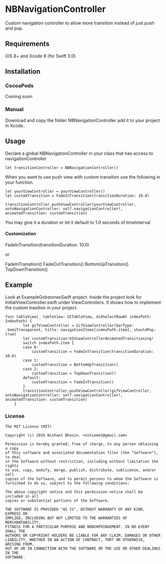 # NBNavigationController
Custom navigation controller to allow more transition instead of just push and pop.

## Requirements

iOS 8+ and Xcode 8 (for Swift 3.0).

## Installation

### CocoaPods

Coming soon 

### Manual

Download and copy the folder NBNavigationController add it to your project in Xcode.

## Usage

Declare a global NBNavigationController in your class that has access to navigationController

```
let transitionController = NBNavigationController()

```

When you want to use push view with custom transition use the following in your function.

```
let yourViewController = yourViewController()
let customTransition = FadeInTransition(transitionDuration: 10.0)

transitionController.pushViewController(yourViewController, ontoNavigationController: self.navigationController!, animatedTransition: customTransition)
```

You may give it a duration or let it default to 1.0 seconds of timeInterval

#### Customization 

FadeInTransition(transitionDuration: 10.0)

or

FadeInTransition()
FadeOutTransition()
BottomUpTransition()
TopDownTransition()

## Example

Look at ExampleGobstonesSwift project. Inside the project look for InitialViewController.swift under ViewControllers. It shows how to implement the custom trasition in your project. 

```
func tableView(_ tableView: UITableView, didSelectRowAt indexPath: IndexPath) {
        let gifViewController = GifViewController(barType: .SemiTransparent, title: navigationItems[indexPath.item], shouldPop: true)
        let customTransition:UIViewControllerAnimatedTransitioning!
        switch indexPath.item {
        case 0:
            customTransition = FadeInTransition(transitionDuration: 10.0)
        case 1:
            customTransition = BottomUpTransition()
        case 2:
            customTransition = TopDownTransition()
        default:
            customTransition = FadeInTransition()
        }
        transitionController.pushViewController(gifViewController, ontoNavigationController: self.navigationController!, animatedTransition: customTransition)
    }

```

### License
```
The MIT License (MIT)

Copyright (c) 2016 Nishant Bhasin. <nikieme3@gmail.com>

Permission is hereby granted, free of charge, to any person obtaining a copy
of this software and associated documentation files (the "Software"), to deal
in the Software without restriction, including without limitation the rights
to use, copy, modify, merge, publish, distribute, sublicense, and/or sell
copies of the Software, and to permit persons to whom the Software is
furnished to do so, subject to the following conditions:

The above copyright notice and this permission notice shall be included in all
copies or substantial portions of the Software.

THE SOFTWARE IS PROVIDED "AS IS", WITHOUT WARRANTY OF ANY KIND, EXPRESS OR
IMPLIED, INCLUDING BUT NOT LIMITED TO THE WARRANTIES OF MERCHANTABILITY,
FITNESS FOR A PARTICULAR PURPOSE AND NONINFRINGEMENT. IN NO EVENT SHALL THE
AUTHORS OR COPYRIGHT HOLDERS BE LIABLE FOR ANY CLAIM, DAMAGES OR OTHER
LIABILITY, WHETHER IN AN ACTION OF CONTRACT, TORT OR OTHERWISE, ARISING FROM,
OUT OF OR IN CONNECTION WITH THE SOFTWARE OR THE USE OR OTHER DEALINGS IN THE
SOFTWARE.
```
